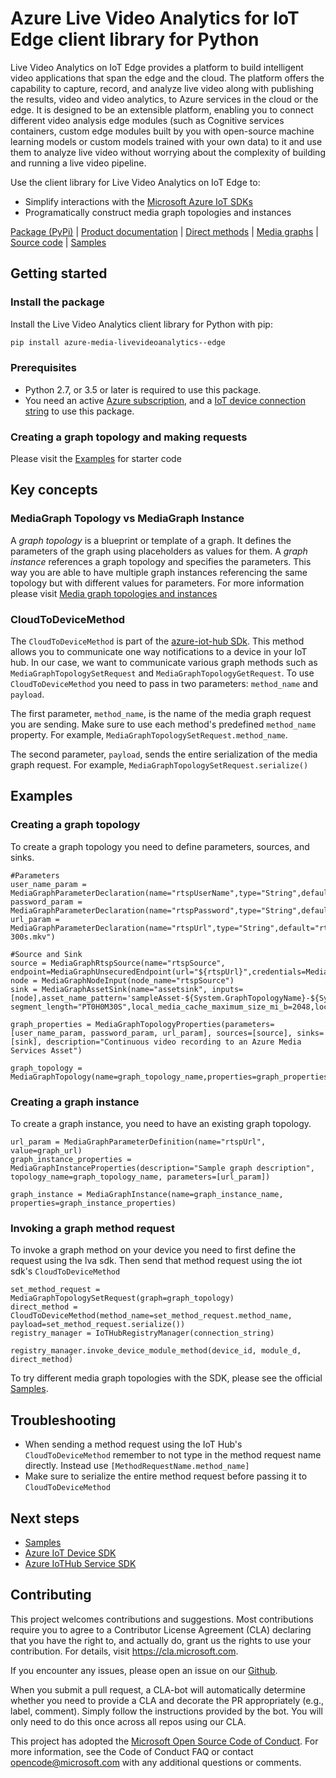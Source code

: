 # Azure Live Video Analytics for IoT Edge client library for Python

Live Video Analytics on IoT Edge provides a platform to build intelligent video applications that span the edge and the cloud. The platform offers the capability to capture, record, and analyze live video along with publishing the results, video and video analytics, to Azure services in the cloud or the edge. It is designed to be an extensible platform, enabling you to connect different video analysis edge modules (such as Cognitive services containers, custom edge modules built by you with open-source machine learning models or custom models trained with your own data) to it and use them to analyze live video without worrying about the complexity of building and running a live video pipeline.

Use the client library for Live Video Analytics on IoT Edge to:

- Simplify interactions with the [Microsoft Azure IoT SDKs](https://github.com/azure/azure-iot-sdks) 
- Programatically construct media graph topologies and instances

[Package (PyPi)][package] | [Product documentation][doc_product] | [Direct methods][doc_direct_methods] | [Media graphs][doc_media_graph] | [Source code][source] | [Samples][samples]

## Getting started

### Install the package

Install the Live Video Analytics client library for Python with pip:

```bash
pip install azure-media-livevideoanalytics--edge
```
### Prerequisites

* Python 2.7, or 3.5 or later is required to use this package.
* You need an active [Azure subscription][azure_sub], and a [IoT device connection string][iot_device_connection_string] to use this package.

### Creating a graph topology and making requests
Please visit the [Examples](#examples) for starter code
## Key concepts

### MediaGraph Topology vs MediaGraph Instance
A _graph topology_ is a blueprint or template of a graph. It defines the parameters of the graph using placeholders as values for them. A _graph instance_ references a graph topology and specifies the parameters. This way you are able to have multiple graph instances referencing the same topology but with different values for parameters. For more information please visit [Media graph topologies and instances][doc_media_graph] 

### CloudToDeviceMethod

The `CloudToDeviceMethod` is part of the [azure-iot-hub SDk][iot-hub-sdk]. This method allows you to communicate one way notifications to a device in your IoT hub. In our case, we want to communicate various graph methods such as `MediaGraphTopologySetRequest` and `MediaGraphTopologyGetRequest`. To use `CloudToDeviceMethod` you need to pass in two parameters: `method_name` and `payload`. 

The first parameter, `method_name`, is the name of the media graph request you are sending. Make sure to use each method's predefined `method_name` property. For example, `MediaGraphTopologySetRequest.method_name`. 

The second parameter, `payload`, sends the entire serialization of the media graph request. For example, `MediaGraphTopologySetRequest.serialize()`

## Examples

### Creating a graph topology
To create a graph topology you need to define parameters, sources, and sinks.
```
#Parameters
user_name_param = MediaGraphParameterDeclaration(name="rtspUserName",type="String",default="dummyusername")
password_param = MediaGraphParameterDeclaration(name="rtspPassword",type="String",default="dummypassword")
url_param = MediaGraphParameterDeclaration(name="rtspUrl",type="String",default="rtsp://rtspsim:554/media/camera-300s.mkv")

#Source and Sink
source = MediaGraphRtspSource(name="rtspSource", endpoint=MediaGraphUnsecuredEndpoint(url="${rtspUrl}",credentials=MediaGraphUsernamePasswordCredentials(username="${rtspUserName}",password="${rtspPassword}")))
node = MediaGraphNodeInput(node_name="rtspSource")
sink = MediaGraphAssetSink(name="assetsink", inputs=[node],asset_name_pattern='sampleAsset-${System.GraphTopologyName}-${System.GraphInstanceName}', segment_length="PT0H0M30S",local_media_cache_maximum_size_mi_b=2048,local_media_cache_path="/var/lib/azuremediaservices/tmp/")

graph_properties = MediaGraphTopologyProperties(parameters=[user_name_param, password_param, url_param], sources=[source], sinks=[sink], description="Continuous video recording to an Azure Media Services Asset")

graph_topology = MediaGraphTopology(name=graph_topology_name,properties=graph_properties)

```

### Creating a graph instance 
To create a graph instance, you need to have an existing graph topology.
```
url_param = MediaGraphParameterDefinition(name="rtspUrl", value=graph_url)
graph_instance_properties = MediaGraphInstanceProperties(description="Sample graph description", topology_name=graph_topology_name, parameters=[url_param])

graph_instance = MediaGraphInstance(name=graph_instance_name, properties=graph_instance_properties)

```

### Invoking a graph method request
To invoke a graph method on your device you need to first define the request using the lva sdk. Then send that method request using the iot sdk's `CloudToDeviceMethod`
```
set_method_request = MediaGraphTopologySetRequest(graph=graph_topology)
direct_method = CloudToDeviceMethod(method_name=set_method_request.method_name, payload=set_method_request.serialize())
registry_manager = IoTHubRegistryManager(connection_string)

registry_manager.invoke_device_module_method(device_id, module_d, direct_method)
```

To try different media graph topologies with the SDK, please see the official [Samples][samples].

## Troubleshooting

- When sending a method request using the IoT Hub's `CloudToDeviceMethod` remember to not type in the method request name directly. Instead use `[MethodRequestName.method_name]`
- Make sure to serialize the entire method request before passing it to `CloudToDeviceMethod`

## Next steps

- [Samples][samples]
- [Azure IoT Device SDK][iot-device-sdk]
- [Azure IoTHub Service SDK][iot-hub-sdk]

## Contributing

This project welcomes contributions and suggestions. Most contributions require
you to agree to a Contributor License Agreement (CLA) declaring that you have
the right to, and actually do, grant us the rights to use your contribution.
For details, visit https://cla.microsoft.com.

If you encounter any issues, please open an issue on our [Github][github-page-issues].

When you submit a pull request, a CLA-bot will automatically determine whether
you need to provide a CLA and decorate the PR appropriately (e.g., label,
comment). Simply follow the instructions provided by the bot. You will only
need to do this once across all repos using our CLA.

This project has adopted the
[Microsoft Open Source Code of Conduct][code_of_conduct]. For more information,
see the Code of Conduct FAQ or contact opencode@microsoft.com with any
additional questions or comments.

<!-- LINKS -->
[azure_cli]: https://docs.microsoft.com/cli/azure
[azure_sub]: https://azure.microsoft.com/free/

[cla]: https://cla.microsoft.com
[code_of_conduct]: https://opensource.microsoft.com/codeofconduct/
[coc_faq]: https://opensource.microsoft.com/codeofconduct/faq/
[coc_contact]: mailto:opencode@microsoft.com

[package]: TODO://link-to-published-package
[source]: https://github.com/Azure/azure-sdk-for-python/tree/master/sdk/media/azure-media-lva-edge
[samples]: https://github.com/Azure-Samples/live-video-analytics-iot-edge-python

[doc_direct_methods]: https://docs.microsoft.com/azure/media-services/live-video-analytics-edge/direct-methods
[doc_media_graph]: https://docs.microsoft.com/azure/media-services/live-video-analytics-edge/media-graph-concept#media-graph-topologies-and-instances
[doc_product]: https://docs.microsoft.com/azure/media-services/live-video-analytics-edge/

[iot-device-sdk]: https://pypi.org/project/azure-iot-device/
[iot-hub-sdk]: https://pypi.org/project/azure-iot-hub/
[iot_device_connection_string]: https://docs.microsoft.com/azure/media-services/live-video-analytics-edge/get-started-detect-motion-emit-events-quickstart

[github-page-issues]: https://github.com/Azure/azure-sdk-for-python/issues 